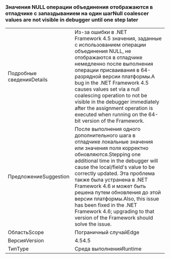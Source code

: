 ### <a name="null-coalescer-values-are-not-visible-in-debugger-until-one-step-later"></a><span data-ttu-id="df1ff-101">Значения NULL операции объединения отображаются в отладчике с запаздыванием на один шаг</span><span class="sxs-lookup"><span data-stu-id="df1ff-101">Null coalescer values are not visible in debugger until one step later</span></span>

|   |   |
|---|---|
|<span data-ttu-id="df1ff-102">Подробные сведения</span><span class="sxs-lookup"><span data-stu-id="df1ff-102">Details</span></span>|<span data-ttu-id="df1ff-103">Из-за ошибки в .NET Framework 4.5 значения, заданные с использованием операции объединения NULL, не отображаются в отладчике немедленно после выполнения операции присваивания в 64-разрядной версии платформы.</span><span class="sxs-lookup"><span data-stu-id="df1ff-103">A bug in the .NET Framework 4.5 causes values set via a null coalescing operation to not be visible in the debugger immediately after the assignment operation is executed when running on the 64-bit version of the Framework.</span></span>|
|<span data-ttu-id="df1ff-104">Предложение</span><span class="sxs-lookup"><span data-stu-id="df1ff-104">Suggestion</span></span>|<span data-ttu-id="df1ff-105">После выполнения одного дополнительного шага в отладчике локальные значения или значения поля корректно обновляются.</span><span class="sxs-lookup"><span data-stu-id="df1ff-105">Stepping one additional time in the debugger will cause the local/field's value to be correctly updated.</span></span> <span data-ttu-id="df1ff-106">Эта проблема также была устранена в .NET Framework 4.6 и может быть решена путем обновления до этой версии платформы.</span><span class="sxs-lookup"><span data-stu-id="df1ff-106">Also, this issue has been fixed in the .NET Framework 4.6; upgrading to that version of the Framework should solve the issue.</span></span>|
|<span data-ttu-id="df1ff-107">Область</span><span class="sxs-lookup"><span data-stu-id="df1ff-107">Scope</span></span>|<span data-ttu-id="df1ff-108">Пограничный случай</span><span class="sxs-lookup"><span data-stu-id="df1ff-108">Edge</span></span>|
|<span data-ttu-id="df1ff-109">Версия</span><span class="sxs-lookup"><span data-stu-id="df1ff-109">Version</span></span>|<span data-ttu-id="df1ff-110">4.5</span><span class="sxs-lookup"><span data-stu-id="df1ff-110">4.5</span></span>|
|<span data-ttu-id="df1ff-111">Тип</span><span class="sxs-lookup"><span data-stu-id="df1ff-111">Type</span></span>|<span data-ttu-id="df1ff-112">Среда выполнения</span><span class="sxs-lookup"><span data-stu-id="df1ff-112">Runtime</span></span>|


